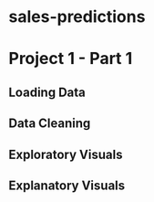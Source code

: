 # sales-predictions
<h1> Project 1 - Part 1 </h2>
<h2> Loading Data </2>
<h2> Data Cleaning </2>
<h2> Exploratory Visuals </h2>
<h2> Explanatory Visuals </h2>
